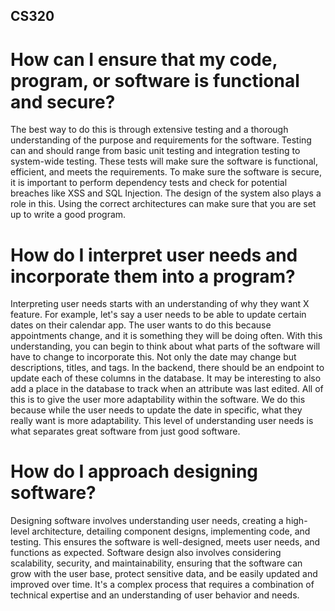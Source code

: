 ## CS320

# How can I ensure that my code, program, or software is functional and secure?
The best way to do this is through extensive testing and a thorough understanding of the purpose and requirements for the software. Testing can and should range from basic unit testing and integration testing to system-wide testing. These tests will make sure the software is functional, efficient, and meets the requirements. To make sure the software is secure, it is important to perform dependency tests and check for potential breaches like XSS and SQL Injection. The design of the system also plays a role in this. Using the correct architectures can make sure that you are set up to write a good program.

# How do I interpret user needs and incorporate them into a program?
Interpreting user needs starts with an understanding of why they want X feature. For example, let's say a user needs to be able to update certain dates on their calendar app. The user wants to do this because appointments change, and it is something they will be doing often. With this understanding, you can begin to think about what parts of the software will have to change to incorporate this. Not only the date may change but descriptions, titles, and tags. In the backend, there should be an endpoint to update each of these columns in the database. It may be interesting to also add a place in the database to track when an attribute was last edited. All of this is to give the user more adaptability within the software. We do this because while the user needs to update the date in specific, what they really want is more adaptability. This level of understanding user needs is what separates great software from just good software.

# How do I approach designing software?
Designing software involves understanding user needs, creating a high-level architecture, detailing component designs, implementing code, and testing. This ensures the software is well-designed, meets user needs, and functions as expected. Software design also involves considering scalability, security, and maintainability, ensuring that the software can grow with the user base, protect sensitive data, and be easily updated and improved over time. It's a complex process that requires a combination of technical expertise and an understanding of user behavior and needs.
